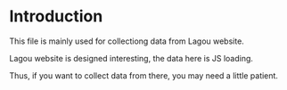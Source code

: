 # Introduction
This file is mainly used for collectiong data from Lagou website.

Lagou website is designed interesting, the data here is JS loading. 

Thus, if you want to collect data from there, you may need a little patient.
